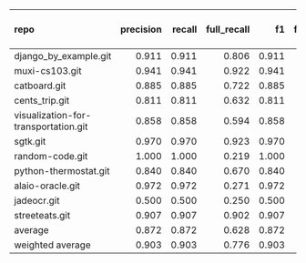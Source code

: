 | repo                                 |   precision |   recall |   full_recall |    f1 |   full_f1 |   ppcr |   support |   full_support |   Rules Number |   Average Rule Len |
|:-------------------------------------|------------:|---------:|--------------:|------:|----------:|-------:|----------:|---------------:|---------------:|-------------------:|
| django_by_example.git                |       0.911 |    0.911 |         0.806 | 0.911 |     0.855 |  0.885 |      1915 |           2165 |             65 |                7.8 |
| muxi-cs103.git                       |       0.941 |    0.941 |         0.922 | 0.941 |     0.931 |  0.980 |      8127 |           8295 |             23 |                6.8 |
| catboard.git                         |       0.885 |    0.885 |         0.722 | 0.885 |     0.795 |  0.816 |      1242 |           1522 |             16 |                5.4 |
| cents_trip.git                       |       0.811 |    0.811 |         0.632 | 0.811 |     0.710 |  0.779 |       887 |           1138 |             10 |                3.0 |
| visualization-for-transportation.git |       0.858 |    0.858 |         0.594 | 0.858 |     0.702 |  0.693 |      1558 |           2249 |              6 |                4.5 |
| sgtk.git                             |       0.970 |    0.970 |         0.923 | 0.970 |     0.946 |  0.951 |     14259 |          14990 |             30 |                8.8 |
| random-code.git                      |       1.000 |    1.000 |         0.219 | 1.000 |     0.360 |  0.219 |       256 |           1167 |              2 |                1.0 |
| python-thermostat.git                |       0.840 |    0.840 |         0.670 | 0.840 |     0.746 |  0.798 |     18930 |          23730 |              5 |                6.8 |
| alaio-oracle.git                     |       0.972 |    0.972 |         0.271 | 0.972 |     0.424 |  0.279 |       531 |           1903 |              2 |                2.5 |
| jadeocr.git                          |       0.500 |    0.500 |         0.250 | 0.500 |     0.333 |  0.500 |         6 |             12 |              3 |                2.3 |
| streeteats.git                       |       0.907 |    0.907 |         0.902 | 0.907 |     0.904 |  0.995 |     10244 |          10299 |             13 |                4.2 |
| average                              |       0.872 |    0.872 |         0.628 | 0.872 |     0.701 |  0.718 |      5268 |           6133 |             15 |                4.8 |
| weighted average                     |       0.903 |    0.903 |         0.776 | 0.903 |     0.824 |  0.889 |           |                |                |                    |